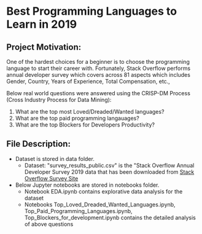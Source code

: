 # Best Programming Languages to Learn in 2019

## Project Motivation: 

One of the hardest choices for a beginner is to choose the programming language to start their career with. Fortunately, Stack Overflow performs annual developer survey which covers across 81 aspects which includes Gender, Country, Years of Experience, Total Compensation, etc.,

Below real world questions were answered using the CRISP-DM Process (Cross Industry Process for Data Mining):

1. What are the top most Loved/Dreaded/Wanted languages?
2. What are the top paid programming langauages? 
3. What are the top Blockers for Developers Productivity?

## File Description:

* Dataset is stored in data folder.
  * Dataset: "survey_results_public.csv" is the "Stack Overflow Annual Developer Survey 2019 data that has been downloaded from [Stack Overflow Survey Site](https://insights.stackoverflow.com/survey "Stack Overflow Survey Site")
* Below Jupyter notebooks are stored in notebooks folder.
  * Notebook EDA.ipynb contains explorative data analysis for the dataset
  * Notebooks Top_Loved_Dreaded_Wanted_Languages.ipynb, Top_Paid_Programming_Languages.ipynb, Top_Blockers_for_development.ipynb contains the detailed analysis of above questions




